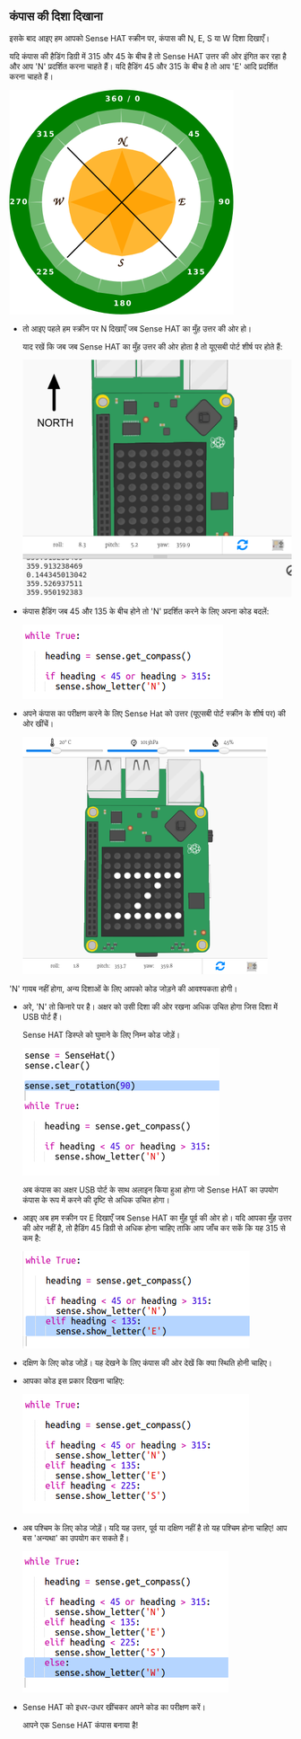 ## कंपास की दिशा दिखाना

इसके बाद आइए हम आपको Sense HAT स्क्रीन पर, कंपास की N, E, S या W दिशा दिखाएँ।

यदि कंपास की हैडिंग डिग्री में 315 और 45 के बीच है तो Sense HAT उत्तर की ओर इंगित कर रहा है और आप 'N' प्रदर्शित करना चाहते हैं। यदि हैडिंग 45 और 315 के बीच है तो आप 'E' आदि प्रदर्शित करना चाहते हैं।

![स्क्रीनशॉट](images/compass-quadrants.png)

+ तो आइए पहले हम स्क्रीन पर N दिखाएँ जब Sense HAT का मुँह उत्तर की ओर हो।
    
    याद रखें कि जब जब Sense HAT का मुँह उत्तर की ओर होता है तो यूएसबी पोर्ट शीर्ष पर होते हैं:
    
    ![स्क्रीनशॉट](images/compass-north.png)

+ कंपास हैडिंग जब 45 और 135 के बीच होने तो 'N' प्रदर्शित करने के लिए अपना कोड बदलें:
    
    ![स्क्रीनशॉट](images/compass-north-code.png)

+ अपने कंपास का परीक्षण करने के लिए Sense Hat को उत्तर (यूएसबी पोर्ट स्क्रीन के शीर्ष पर) की ओर खींचें।
    
    ![स्क्रीनशॉट](images/compass-north-test.png)

'N' गायब नहीं होगा, अन्य दिशाओं के लिए आपको कोड जोड़ने की आवश्यकता होगी।

+ अरे, 'N' तो किनारे पर है। अक्षर को उसी दिशा की ओर रखना अधिक उचित होगा जिस दिशा में USB पोर्ट हैं।
    
    Sense HAT डिस्प्ले को घुमाने के लिए निम्न कोड जोड़ें।
    
    ![स्क्रीनशॉट](images/compass-rotate.png)
    
    अब कंपास का अक्षर USB पोर्ट के साथ अलाइन किया हुआ होगा जो Sense HAT का उपयोग कंपास के रूप में करने की दृष्टि से अधिक उचित होगा।

+ आइए अब हम स्क्रीन पर E दिखाएँ जब Sense HAT का मुँह पूर्व की ओर हो। यदि आपका मुँह उत्तर की ओर नहीं है, तो हैडिंग 45 डिग्री से अधिक होना चाहिए ताकि आप जाँच कर सकें कि यह 315 से कम है:
    
    ![स्क्रीनशॉट](images/compass-east-code.png)

+ दक्षिण के लिए कोड जोड़ें। यह देखने के लिए कंपास की ओर देखें कि क्या स्थिति होनी चाहिए।

+ आपका कोड इस प्रकार दिखना चाहिए:
    
    ![स्क्रीनशॉट](images/compass-south-code.png)

+ अब पश्चिम के लिए कोड जोड़ें। यदि यह उत्तर, पूर्व या दक्षिण नहीं है तो यह पश्चिम होना चाहिए! आप बस 'अन्यथा' का उपयोग कर सकते हैं।
    
    ![स्क्रीनशॉट](images/compass-west-code.png)

+ Sense HAT को इधर-उधर खींचकर अपने कोड का परीक्षण करें।
    
    आपने एक Sense HAT कंपास बनाया है!